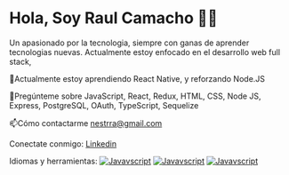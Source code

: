 # Hola, Soy Raul Camacho 🧑‍💻

Un apasionado por la tecnologia, siempre con ganas de aprender tecnologias nuevas. Actualmente estoy enfocado en el desarrollo web full stack,






🌱Actualmente estoy aprendiendo React Native, y reforzando Node.JS

💬Pregúnteme sobre JavaScript, React, Redux, HTML, CSS, Node JS, Express, PostgreSQL, OAuth, TypeScript, Sequelize

📫Cómo contactarme nestrra@gmail.com



Conectate conmigo:
[Linkedin](https://www.linkedin.com/in/nestor-raul-camacho/) 

Idiomas y herramientas:
[![Javavscript](https://upload.wikimedia.org/wikipedia/commons/thumb/9/99/Unofficial_JavaScript_logo_2.svg/368px-Unofficial_JavaScript_logo_2.svg.png)](https://es.wikipedia.org/wiki/JavaScript)
[![Javavscript](https://upload.wikimedia.org/wikipedia/commons/thumb/a/a7/React-icon.svg/330px-React-icon.svg.png)](https://reactjs.org/)
[![Javavscript](https://upload.wikimedia.org/wikipedia/commons/thumb/6/61/HTML5_logo_and_wordmark.svg/250px-HTML5_logo_and_wordmark.svg.png)](https://es.wikipedia.org/wiki/HTML5)





